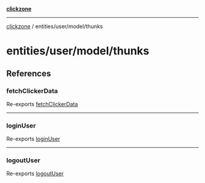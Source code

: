 [**clickzone**](../../../../README.md)

***

[clickzone](../../../../README.md) / entities/user/model/thunks

# entities/user/model/thunks

## References

### fetchClickerData

Re-exports [fetchClickerData](fetch.thunk/variables/fetchClickerData.md)

***

### loginUser

Re-exports [loginUser](login.thunk/variables/loginUser.md)

***

### logoutUser

Re-exports [logoutUser](logout.thunk/variables/logoutUser.md)
